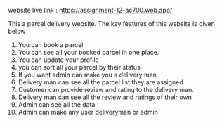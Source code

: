 website live link : https://assignment-12-ac700.web.app/

This a parcel delivery website. The key features of this website is given below
1. You can book a parcel
2. You can see all your booked parcel in one place.
3. You can update your profile
4. you can sort all your parcel by their status
5. If you want admin can make you a delivery man
6. Delivery man can see all the parcel list they are assigned 
7. Customer can provide review and rating to the delivery man.
8. Delivery man can see all the review and ratings of their own
9. Admin can see all the data
10. Admin can make any user deliveryman or admin